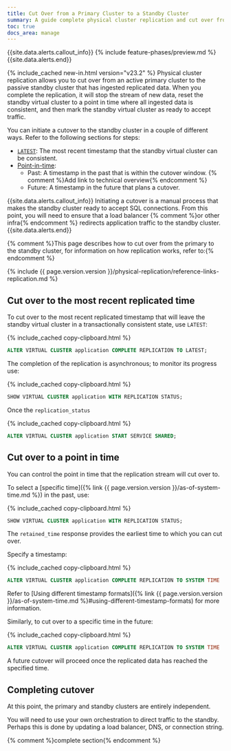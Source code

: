 ```yaml
---
title: Cut Over from a Primary Cluster to a Standby Cluster
summary: A guide complete physical cluster replication and cut over from a primary to a standby cluster.
toc: true
docs_area: manage
---
```


{{site.data.alerts.callout_info}}
{% include feature-phases/preview.md %}
{{site.data.alerts.end}}

{% include_cached new-in.html version="v23.2" %} Physical cluster replication allows you to cut over from an active primary cluster to the passive standby cluster that has ingested replicated data. When you complete the replication, it will stop the stream of new data, reset the standby virtual cluster to a point in time where all ingested data is consistent, and then mark the standby virtual cluster as ready to accept traffic.

You can initiate a cutover to the standby cluster in a couple of different ways. Refer to the following sections for steps:

- [`LATEST`](#cut-over-to-the-most-recent-replicated-time): The most recent timestamp that the standby virtual cluster can be consistent.
- [Point-in-time](#cut-over-to-a-point-in-time):
    - Past: A timestamp in the past that is within the cutover window. {% comment %}Add link to technical overview{% endcomment %}
    - Future: A timestamp in the future that plans a cutover.

{{site.data.alerts.callout_info}}
Initiating a cutover is a manual process that makes the standby cluster ready to accept SQL connections. From this point, you will need to ensure that a load balancer {% comment %}or other infra{% endcomment %} redirects application traffic to the standby cluster.
{{site.data.alerts.end}}

{% comment %}This page describes how to cut over from the primary to the standby cluster, for information on how replication works, refer to:{% endcomment %}

{% include {{ page.version.version }}/physical-replication/reference-links-replication.md %}

## Cut over to the most recent replicated time

To cut over to the most recent replicated timestamp that will leave the standby virtual cluster in a transactionally consistent state, use `LATEST`:

{% include_cached copy-clipboard.html %}
~~~ sql
ALTER VIRTUAL CLUSTER application COMPLETE REPLICATION TO LATEST;
~~~

The completion of the replication is asynchronous; to monitor its progress use:

{% include_cached copy-clipboard.html %}
~~~ sql
SHOW VIRTUAL CLUSTER application WITH REPLICATION STATUS;
~~~

Once the `replication_status`

{% include_cached copy-clipboard.html %}
~~~ sql
ALTER VIRTUAL CLUSTER application START SERVICE SHARED;
~~~

## Cut over to a point in time

You can control the point in time that the replication stream will cut over to.

To select a [specific time]({% link {{ page.version.version }}/as-of-system-time.md %}) in the past, use:

{% include_cached copy-clipboard.html %}
~~~ sql
SHOW VIRTUAL CLUSTER application WITH REPLICATION STATUS;
~~~

The `retained_time` response provides the earliest time to which you can cut over.

Specify a timestamp:

{% include_cached copy-clipboard.html %}
~~~ sql
ALTER VIRTUAL CLUSTER application COMPLETE REPLICATION TO SYSTEM TIME '-1h';
~~~

Refer to [Using different timestamp formats]({% link {{ page.version.version }}/as-of-system-time.md %}#using-different-timestamp-formats) for more information.

Similarly, to cut over to a specific time in the future:

{% include_cached copy-clipboard.html %}
~~~ sql
ALTER VIRTUAL CLUSTER application COMPLETE REPLICATION TO SYSTEM TIME '+5h';
~~~

A future cutover will proceed once the replicated data has reached the specified time.

## Completing cutover

At this point, the primary and standby clusters are entirely independent.

You will need to use your own orchestration to direct traffic to the standby. Perhaps this is done by updating a load balancer, DNS, or connection string.

{% comment %}complete section{% endcomment %}
